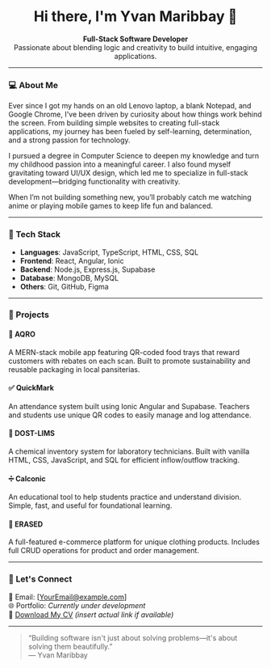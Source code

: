 <h1 align="center">Hi there, I'm Yvan Maribbay 👋</h1>

<p align="center">
  <strong>Full-Stack Software Developer</strong><br/>
  Passionate about blending logic and creativity to build intuitive, engaging applications.
</p>

---

### 💻 About Me

Ever since I got my hands on an old Lenovo laptop, a blank Notepad, and Google Chrome, I've been driven by curiosity about how things work behind the screen. From building simple websites to creating full-stack applications, my journey has been fueled by self-learning, determination, and a strong passion for technology.

I pursued a degree in Computer Science to deepen my knowledge and turn my childhood passion into a meaningful career. I also found myself gravitating toward UI/UX design, which led me to specialize in full-stack development—bridging functionality with creativity.

When I’m not building something new, you’ll probably catch me watching anime or playing mobile games to keep life fun and balanced.

---

### 🧰 Tech Stack

- **Languages**: JavaScript, TypeScript, HTML, CSS, SQL
- **Frontend**: React, Angular, Ionic
- **Backend**: Node.js, Express.js, Supabase
- **Database**: MongoDB, MySQL
- **Others**: Git, GitHub, Figma

---

### 📱 Projects

#### 🔁 AQRO
A MERN-stack mobile app featuring QR-coded food trays that reward customers with rebates on each scan. Built to promote sustainability and reusable packaging in local pansiterias.

#### ✅ QuickMark
An attendance system built using Ionic Angular and Supabase. Teachers and students use unique QR codes to easily manage and log attendance.

#### 🧪 DOST-LIMS
A chemical inventory system for laboratory technicians. Built with vanilla HTML, CSS, JavaScript, and SQL for efficient inflow/outflow tracking.

#### ➗ Calconic
An educational tool to help students practice and understand division. Simple, fast, and useful for foundational learning.

#### 🧥 ERASED
A full-featured e-commerce platform for unique clothing products. Includes full CRUD operations for product and order management.

---

### 📩 Let's Connect

📧 Email: [YourEmail@example.com]  
🌐 Portfolio: *Currently under development*  
📄 [Download My CV](#) *(insert actual link if available)*

---

> “Building software isn't just about solving problems—it's about solving them beautifully.”  
> — Yvan Maribbay

